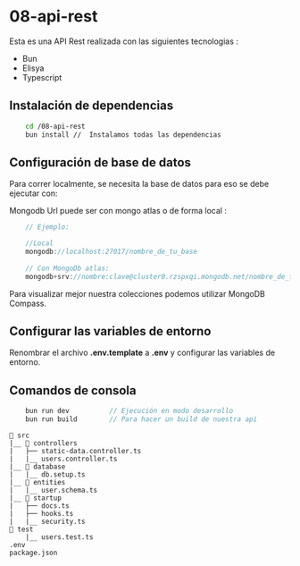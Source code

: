 # 08-api-rest

Esta es una API Rest realizada con las siguientes tecnologias :

- Bun
- Elisya
- Typescript

## Instalación de dependencias

```bash
    cd /08-api-rest
    bun install //  Instalamos todas las dependencias
```

## Configuración de base de datos

Para correr localmente, se necesita la base de datos para eso se debe ejecutar con:

Mongodb Url puede ser con mongo atlas o de forma local :

```ts
    // Ejemplo: 

    //Local
    mongodb://localhost:27017/nombre_de_tu_base
    
    // Con MongoDb atlas:
    mongodb+srv://nombre:clave@cluster0.rzspxqi.mongodb.net/nombre_de_tu_base?retryWrites=true&w=majority
```

Para visualizar mejor nuestra colecciones podemos utilizar MongoDB Compass.

## Configurar las variables de entorno

Renombrar el archivo  __.env.template__ a __.env__ y configurar las variables de entorno.

## Comandos de consola

```js
    bun run dev          // Ejecución en modo desarrollo
    bun run build        // Para hacer un build de nuestra api
```

```
📁 src
|__ 📁 controllers
|   ├── static-data.controller.ts
|   |__ users.controller.ts
|__ 📁 database
|   |__ db.setup.ts
|__ 📁 entities
|   |__ user.schema.ts
|__ 📁 startup
|   ├── docs.ts
|   ├── hooks.ts
|   |__ security.ts
📁 test
    |__ users.test.ts
.env
package.json
```
